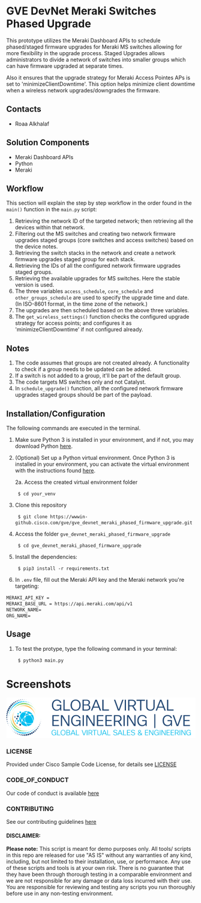 # GVE DevNet Meraki Switches Phased Upgrade 
This prototype utilizes the Meraki Dashboard APIs to schedule phased/staged firmware upgrades for Meraki MS switches allowing for more flexibility in the upgrade process. Staged Upgrades allows administrators to divide a network of switches into smaller groups which can have firmware upgraded at separate times.

Also it ensures that the upgrade strategy for Meraki Access Pointes APs is set to 'minimizeClientDowntime'. This option helps minimize client downtime when a wireless network upgrades/downgrades the firmware.  

## Contacts
* Roaa Alkhalaf

## Solution Components
* Meraki Dashboard APIs
* Python
* Meraki

## Workflow
This section will explain the step by step workflow in the order found in the `main()` function in the `main.py` script:

1. Retrieving the network ID of the targeted network; then retrieving all the devices within that network.
2. Filtering out the MS switches and creating two network firmware upgrades staged groups (core switches and access switches) based on the device notes. 
3. Retrieving the switch stacks in the network and create a network firmware upgrades staged group for each stack. 
4. Retrieving the IDs of all the configured network firmware upgrades staged groups.
5. Retrieving the available upgrades for MS switches. Here the stable version is used. 
6. The three variables `access_schedule`, `core_schedule` and `other_groups_schedule` are used to specify the upgrade time and date.(In ISO-8601 format, in the time zone of the network.)
7. The upgrades are then scheduled based on the above three variables.
8. The `get_wireless_settings()` function checks the configured upgrade strategy for access points; and configures it as 'minimizeClientDowntime' if not configured already. 

## Notes
1. The code assumes that groups are not created already. A functionality to check if a group needs to be updated can be added.
2. If a switch is not added to a group, it'll be part of the default group.
3. The code targets MS switches only and not Catalyst. 
4. In `schedule_upgrade()` function, all the configured network firmware upgrades staged groups should be part of the payload. 


## Installation/Configuration

The following commands are executed in the terminal.

1. Make sure Python 3 is installed in your environment, and if not, you may download Python [here](https://www.python.org/downloads/). 

2. (Optional) Set up a Python virtual environment. Once Python 3 is installed in your environment, you can activate the virtual environment with the instructions found [here](https://docs.python.org/3/tutorial/venv.html). 

    2a. Access the created virtual environment folder

        $ cd your_venv

3. Clone this repository

        $ git clone https://wwwin-github.cisco.com/gve/gve_devnet_meraki_phased_firmware_upgrade.git

4. Access the folder `gve_devnet_meraki_phased_firmware_upgrade`

        $ cd gve_devnet_meraki_phased_firmware_upgrade

5. Install the dependencies:

        $ pip3 install -r requirements.txt

6. In `.env` file, fill out the Meraki API key and the Meraki network you're targeting:

```
MERAKI_API_KEY = 
MERAKI_BASE_URL = https://api.meraki.com/api/v1
NETWORK_NAME=
ORG_NAME=

```

## Usage
1. To test the protype, type the following command in your terminal:

        $ python3 main.py


#

# Screenshots

![/IMAGES/0image.png](/IMAGES/0image.png)

### LICENSE

Provided under Cisco Sample Code License, for details see [LICENSE](LICENSE.md)

### CODE_OF_CONDUCT

Our code of conduct is available [here](CODE_OF_CONDUCT.md)

### CONTRIBUTING

See our contributing guidelines [here](CONTRIBUTING.md)

#### DISCLAIMER:
<b>Please note:</b> This script is meant for demo purposes only. All tools/ scripts in this repo are released for use "AS IS" without any warranties of any kind, including, but not limited to their installation, use, or performance. Any use of these scripts and tools is at your own risk. There is no guarantee that they have been through thorough testing in a comparable environment and we are not responsible for any damage or data loss incurred with their use.
You are responsible for reviewing and testing any scripts you run thoroughly before use in any non-testing environment.